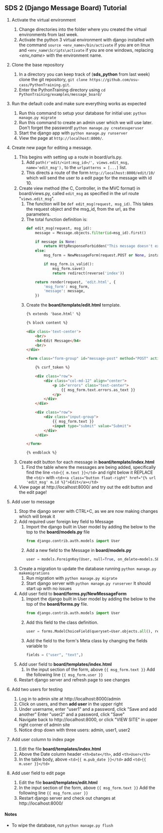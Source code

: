 ## SDS 2 (Django Message Board) Tutorial

1. Activate the virtual environment
    1. Change directories into the folder where you created the virtual environments from last week.
    2. Activate the python 3 virtual environment with django installed with the command
       `source <env_name>/bin/activate` if you are on linux and `<env_name\Scripts\activate` if you
       are one windows, replacing *<env_name>* with the environment name.
    
2. Clone the base repository
    1. In a directory you can keep track of (**sds_python** from last week)
       clone the git repository, `git clone https://github.com/osu-cass/PythonTraining.git`.
    2. Enter the PythonTraining directory using `cd PythonTraining/examples/message_board/`

3. Run the default code and make sure everything works as expected
    1. Run this command to setup your database for initial use: `python manage.py migrate`
    2. Run this command to create an admin user which we will use later. Don't forget the password!
       `python manage.py createsuperuser`
    3. Start the django app with `python manage.py runserver`
    4. View the page at `http://localhost:8000/`.

4. Create new page for editing a message.
    1. This begins with setting up a route in board/urls.py.
	    1. Add `path(r'edit/<int:msg_id>/', views.edit_msg, name='edit_msg'),` to
		   the `urlpatterns = [...]` list.
		2. This directs a route of the form `http://localhost:8000/edit/10/`
		   which will send the user to a edit page for the message with id 10.
	2. Create view method (the C, Controller, in the MVC format) in board/views.py,
	   called `edit_msg` as specified in the url route "`views.edit_msg`".
	    1. The function will be `def edit_msg(request, msg_id)`.  This takes the
		   request object and the msg_id, from the url, as the parameters.
		2. The total function definition is:
			```python
			def edit_msg(request, msg_id):
				message = Message.objects.filter(id=msg_id).first()

				if message is None:
					return HttpResponseForbidden("This message doesn't exist.")
				else:
					msg_form = NewMessageForm(request.POST or None, instance=message)

					if msg_form.is_valid():
						msg_form.save()
						return redirect(reverse('index'))

				return render(request, 'edit.html', {
					'msg_form': msg_form,
					'message': message,
				})
			```
		3. Create the **board/template/edit.html** template.
			```html
			{% extends 'base.html' %}

			{% block content %}

			<div class='text-center'>
				<br/>
				<h4>Edit Message</h4>
				<br/>
			</div>

			<form class="form-group" id="message-post" method="POST" action="{% url 'edit_msg' message.id %}">

				{% csrf_token %}

				<div class="row">
					<div class="col-md-12" align="center">
						<p id="errors" class="text-center">
							{{ msg_form.text.errors.as_text }}
						</p>
					</div>
				</div>

				<div class="row">
					<div class="input-group">
						{{ msg_form.text }}
						<input type="submit" value="Submit">
					</div>
				</div>

			</form>

			{% endblock %}
			```
	3. Create edit button for each message in **board/template/index.html**
		1. Find the table where the messages are being added, specifically find the line
		   `<td>{{ m.text }}</td>` and right below it REPLACE the `<td/>` with
		   `<td><a class="button float-right" href="{% url 'edit_msg' m.id %}">Edit</a></td>`
	4. View page at http://localhost:8000/ and try out the edit button and the edit page!

5. Add user to message
	1. Stop the django server with CTRL+C, as we are now making changes which will break it
	2. Add required user foreign key field to Message
		1. Import the django built in User model by adding the below to the top to the **board/models.py** file
		   ```python
		   from django.contrib.auth.models import User
		   ```
		2. Add a new field to the Message in **board/models.py**
		   ```python
		   user = models.ForeignKey(User, null=True, on_delete=models.SET_NULL)
		   ```
	3. Create a migration to update the database running `python manage.py makemigrations`
		1. Run migration with
		   `python manage.py migrate`
		2. Start django server with
		   `python manage.py runserver` It should start up with no issues
	4. Add user field to **board/forms.py/NewMessageForm**
		1. Import the django built in User model by adding the below to the top of the **board/forms.py** file.
		   ```python
		   from django.contrib.auth.models import User
		   ```
		2. Add this field to the class definition.
		   ```python
		   user = forms.ModelChoiceField(queryset=User.objects.all(), required=True)
		   ```
		3. Add the field to the form's Meta class by changing the fields variable to
		   ```python
		   fields = ("user", "text",)
		   ```
	5. Add user field to **board/templates/index.html**
		1. In the input section of the form, above `{{ msg_form.text }}`
			Add the following line `{{ msg_form.user }}`
	6. Restart django server and refresh page to see changes

6. Add two users for testing
	1. Log in to admin site at http://localhost:8000/admin
	2. Click on users, and then **add user** in the upper right
	3. Under username, enter "user1" and a password, click "Save and add another"
		Enter "user2" and a password, click "Save"
	4. Navigate back to http://localhost:8000, or click "VIEW SITE" in upper right corner of admin site
	5. Notice drop down with three users: admin, user1, user2

7. Add user column to index page
	1. Edit the file **board/templates/index.html**
	2. Above the Date column header `<th>Date</th>`,
		add `<th>User</th>`
	3. In the table body, above `<td>{{ m.pub_date }}</td>`
	   add `<td>{{ m.user }}</td>`
8. Add user field to edit page
	1. Edit the file **board/templates/edit.html**
	2. In the input section of the form, above `{{ msg_form.text }}`
		Add the following line `{{ msg_form.user }}`
	3. Restart django server and check out changes at http://localhost:8000/


#### Notes
* To wipe the database, run `python manage.py flush`

